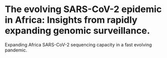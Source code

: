 # The evolving SARS-CoV-2 epidemic in Africa: Insights from rapidly expanding genomic surveillance.

Expanding Africa SARS-CoV-2 sequencing capacity in a fast evolving pandemic.
